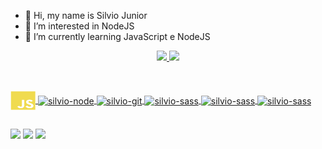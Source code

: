 - 👋 Hi, my name is  Silvio Junior
- 👀 I’m interested in  NodeJS
- 🌱 I’m currently learning  JavaScript e NodeJS

<div align="center">
  <a href="https://github.com/silviomgj">
  <img height="180em" src="https://github-readme-stats.vercel.app/api?username=silviomgj&show_icons=true&theme=merko&include_all_commits=true&count_private=true"/>
  <img height="180em" src="https://github-readme-stats.vercel.app/api/top-langs/?username=silviomgj&layout=compact&langs_count=7&theme=merko"/>
</div>

##

<div style="display: inline_block"><br>
  <img align="center" alt="silvio-js" height="30" width="40" src="https://raw.githubusercontent.com/devicons/devicon/master/icons/javascript/javascript-plain.svg">
  <img align="center" alt="silvio-node" height="30" width="40" src="https://cdn.jsdelivr.net/gh/devicons/devicon/icons/nodejs/nodejs-original.svg" />
  <img align="center" alt="silvio-git" height="30" width="40" src="https://cdn.jsdelivr.net/gh/devicons/devicon/icons/git/git-original.svg" />
  <img align="center" alt="silvio-sass" height="30" width="40" src="https://cdn.jsdelivr.net/gh/devicons/devicon/icons/sass/sass-original.svg" />
  <img align="center" alt="silvio-sass" height="30" width="40" src="https://cdn.jsdelivr.net/gh/devicons/devicon/icons/mongodb/mongodb-original-wordmark.svg" />
  <img align="center" alt="silvio-sass" height="30" width="40" src="https://cdn.jsdelivr.net/gh/devicons/devicon/icons/mysql/mysql-original.svg" />
  </div>
  
  ##
  
  <div> 
  <a href="https://www.linkedin.com/in/silvio-junior-38a06622b" target="_blank"><img src="https://img.shields.io/badge/-LinkedIn-%230077B5?style=for-the-badge&logo=linkedin&logoColor=white" target="_blank"></a> 
  <a href = "mailto:moreirasilvio27@gmail.com"><img src="https://img.shields.io/badge/-Gmail-%23333?style=for-the-badge&logo=gmail&logoColor=white" target="_blank"></a>
  <a href="https://www.instagram.com/____junin___" target="_blank"><img src="https://img.shields.io/badge/-Instagram-%23E4405F?style=for-the-badge&logo=instagram&logoColor=white" target="_blank"></a>
  </div>
